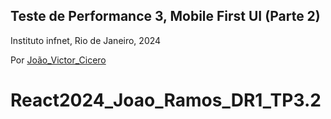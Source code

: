 ﻿## Teste de Performance 3, Mobile First UI (Parte 2)

Instituto infnet, Rio de Janeiro, 2024

Por [João_Victor_Cicero](https://github.com/jvcmtr)
# React2024_Joao_Ramos_DR1_TP3.2
